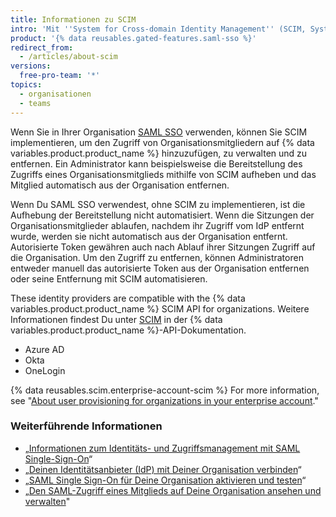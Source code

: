 ```yaml
---
title: Informationen zu SCIM
intro: 'Mit ''System for Cross-domain Identity Management'' (SCIM, System zur Domänen-übergreifenden Identitätsverwaltung) können Administratoren den Austausch von Benutzeridentitätsinformationen zwischen Systemen automatisieren.'
product: '{% data reusables.gated-features.saml-sso %}'
redirect_from:
  - /articles/about-scim
versions:
  free-pro-team: '*'
topics:
  - organisationen
  - teams
---
```


Wenn Sie in Ihrer Organisation [SAML SSO](/articles/about-identity-and-access-management-with-saml-single-sign-on) verwenden, können Sie SCIM implementieren, um den Zugriff von Organisationsmitgliedern auf {% data variables.product.product_name %} hinzuzufügen, zu verwalten und zu entfernen. Ein Administrator kann beispielsweise die Bereitstellung des Zugriffs eines Organisationsmitglieds mithilfe von SCIM aufheben und das Mitglied automatisch aus der Organisation entfernen.

Wenn Du SAML SSO verwendest, ohne SCIM zu implementieren, ist die Aufhebung der Bereitstellung nicht automatisiert. Wenn die Sitzungen der Organisationsmitglieder ablaufen, nachdem ihr Zugriff vom IdP entfernt wurde, werden sie nicht automatisch aus der Organisation entfernt. Autorisierte Token gewähren auch nach Ablauf ihrer Sitzungen Zugriff auf die Organisation. Um den Zugriff zu entfernen, können Administratoren entweder manuell das autorisierte Token aus der Organisation entfernen oder seine Entfernung mit SCIM automatisieren.

These identity providers are compatible with the {% data variables.product.product_name %} SCIM API for organizations. Weitere Informationen findest Du unter [SCIM](/rest/reference/scim) in der {% data variables.product.product_name %}-API-Dokumentation.
- Azure AD
- Okta
- OneLogin

{% data reusables.scim.enterprise-account-scim %} For more information, see "[About user provisioning for organizations in your enterprise account](/github/setting-up-and-managing-your-enterprise/about-user-provisioning-for-organizations-in-your-enterprise-account)."

### Weiterführende Informationen

- „[Informationen zum Identitäts- und Zugriffsmanagement mit SAML Single-Sign-On](/articles/about-identity-and-access-management-with-saml-single-sign-on)“
- „[Deinen Identitätsanbieter (IdP) mit Deiner Organisation verbinden](/articles/connecting-your-identity-provider-to-your-organization)“
- „[SAML Single Sign-On für Deine Organisation aktivieren und testen](/articles/enabling-and-testing-saml-single-sign-on-for-your-organization)“
- „[Den SAML-Zugriff eines Mitglieds auf Deine Organisation ansehen und verwalten](/github/setting-up-and-managing-organizations-and-teams//viewing-and-managing-a-members-saml-access-to-your-organization)"
